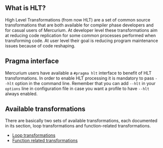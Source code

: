 ## What is HLT?
High Level Transformations (from now HLT) are a set of common source  transformations that are both available for compiler phase developers  and for casual users of Mercurium. At developer level these  transformations aim at reducing code replication for some common  processes performed when transforming code. At user level their goal is  reducing program maintenance issues because of code reshaping.

## Pragma interface
Mercurium users have available a `#pragma hlt` interface to benefit of HLT transformations. In order to enable HLT processing it is mandatory to pass `--hlt` option in the command line. Remember that you can add `--hlt` in your `options` line in configuration file in case you want a profile to have `--hlt` always enabled.

## Available transformations
There are basically two sets of available transformations, each  documented in its section, loop transformations and function-related  transformations.

 * [Loop transformations](../UserManual/HLT/LoopTransformations)
 * [Function related transformations](../UserManual/HLT/FunctionTransformations)